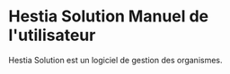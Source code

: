 # Hestia Solution Manuel de l'utilisateur


Hestia Solution est un logiciel de gestion des organismes.